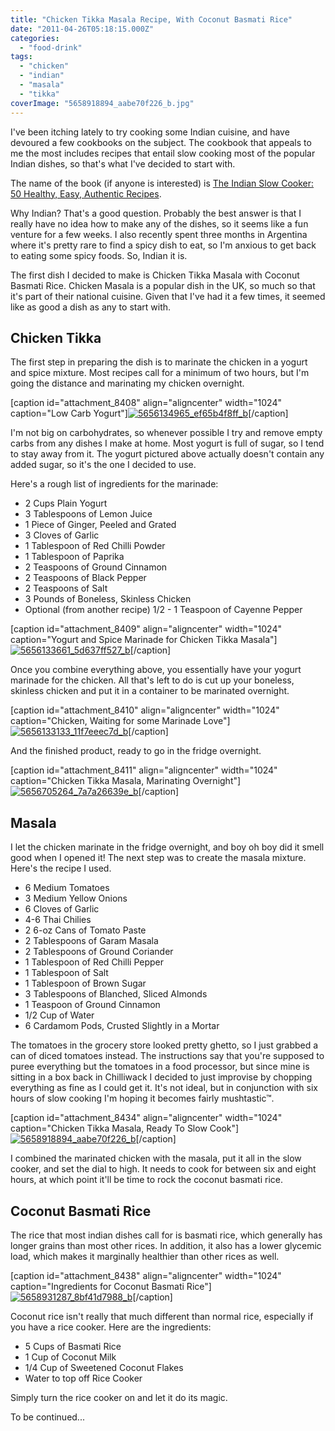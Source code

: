 ```yaml
---
title: "Chicken Tikka Masala Recipe, With Coconut Basmati Rice"
date: "2011-04-26T05:18:15.000Z"
categories: 
  - "food-drink"
tags: 
  - "chicken"
  - "indian"
  - "masala"
  - "tikka"
coverImage: "5658918894_aabe70f226_b.jpg"
---
```


I've been itching lately to try cooking some Indian cuisine, and have devoured a few cookbooks on the subject. The cookbook that appeals to me the most includes recipes that entail slow cooking most of the popular Indian dishes, so that's what I've decided to start with.

The name of the book (if anyone is interested) is [The Indian Slow Cooker: 50 Healthy, Easy, Authentic Recipes](http://www.amazon.com/gp/product/1572841117/ref=as_li_qf_sp_asin_il_tl?ie=UTF8&tag=duanstor-20&linkCode=as2&camp=1789&creative=9325&creativeASIN=1572841117).

Why Indian? That's a good question. Probably the best answer is that I really have no idea how to make any of the dishes, so it seems like a fun venture for a few weeks. I also recently spent three months in Argentina where it's pretty rare to find a spicy dish to eat, so I'm anxious to get back to eating some spicy foods. So, Indian it is.

The first dish I decided to make is Chicken Tikka Masala with Coconut Basmati Rice. Chicken Masala is a popular dish in the UK, so much so that it's part of their national cuisine. Given that I've had it a few times, it seemed like as good a dish as any to start with.

## Chicken Tikka

The first step in preparing the dish is to marinate the chicken in a yogurt and spice mixture. Most recipes call for a minimum of two hours, but I'm going the distance and marinating my chicken overnight.

\[caption id="attachment\_8408" align="aligncenter" width="1024" caption="Low Carb Yogurt"\][![](images/5656134965_ef65b4f8ff_b.jpg "5656134965_ef65b4f8ff_b")](http://www.migratorynerd.com/wordpress/wp-content/uploads/2011/04/5656134965_ef65b4f8ff_b.jpg)\[/caption\]

I'm not big on carbohydrates, so whenever possible I try and remove empty carbs from any dishes I make at home. Most yogurt is full of sugar, so I tend to stay away from it. The yogurt pictured above actually doesn't contain any added sugar, so it's the one I decided to use.

Here's a rough list of ingredients for the marinade:

- 2 Cups Plain Yogurt
- 3 Tablespoons of Lemon Juice
- 1 Piece of Ginger, Peeled and Grated
- 3 Cloves of Garlic
- 1 Tablespoon of Red Chilli Powder
- 1 Tablespoon of Paprika
- 2 Teaspoons of Ground Cinnamon
- 2 Teaspoons of Black Pepper
- 2 Teaspoons of Salt
- 3 Pounds of Boneless, Skinless Chicken
- Optional (from another recipe) 1/2 - 1 Teaspoon of Cayenne Pepper

\[caption id="attachment\_8409" align="aligncenter" width="1024" caption="Yogurt and Spice Marinade for Chicken Tikka Masala"\][![](images/5656133661_5d637ff527_b.jpg "5656133661_5d637ff527_b")](http://www.migratorynerd.com/wordpress/wp-content/uploads/2011/04/5656133661_5d637ff527_b.jpg)\[/caption\]

Once you combine everything above, you essentially have your yogurt marinade for the chicken. All that's left to do is cut up your boneless, skinless chicken and put it in a container to be marinated overnight.

\[caption id="attachment\_8410" align="aligncenter" width="1024" caption="Chicken, Waiting for some Marinade Love"\][![](images/5656133133_11f7eeec7d_b.jpg "5656133133_11f7eeec7d_b")](http://www.migratorynerd.com/wordpress/wp-content/uploads/2011/04/5656133133_11f7eeec7d_b.jpg)\[/caption\]

And the finished product, ready to go in the fridge overnight.

\[caption id="attachment\_8411" align="aligncenter" width="1024" caption="Chicken Tikka Masala, Marinating Overnight"\][![](images/5656705264_7a7a26639e_b.jpg "5656705264_7a7a26639e_b")](http://www.migratorynerd.com/wordpress/wp-content/uploads/2011/04/5656705264_7a7a26639e_b.jpg)\[/caption\]

## Masala

I let the chicken marinate in the fridge overnight, and boy oh boy did it smell good when I opened it! The next step was to create the masala mixture. Here's the recipe I used.

- 6 Medium Tomatoes
- 3 Medium Yellow Onions
- 6 Cloves of Garlic
- 4-6 Thai Chilies
- 2 6-oz Cans of Tomato Paste
- 2 Tablespoons of Garam Masala
- 2 Tablespoons of Ground Coriander
- 1 Tablespoon of Red Chilli Pepper
- 1 Tablespoon of Salt
- 1 Tablespoon of Brown Sugar
- 3 Tablespoons of Blanched, Sliced Almonds
- 1 Teaspoon of Ground Cinnamon
- 1/2 Cup of Water
- 6 Cardamom Pods, Crusted Slightly in a Mortar

The tomatoes in the grocery store looked pretty ghetto, so I just grabbed a can of diced tomatoes instead. The instructions say that you're supposed to puree everything but the tomatoes in a food processor, but since mine is sitting in a box back in Chilliwack I decided to just improvise by chopping everything as fine as I could get it. It's not ideal, but in conjunction with six hours of slow cooking I'm hoping it becomes fairly mushtastic™.

\[caption id="attachment\_8434" align="aligncenter" width="1024" caption="Chicken Tikka Masala, Ready To Slow Cook"\][![](images/5658918894_aabe70f226_b.jpg "5658918894_aabe70f226_b")](http://www.migratorynerd.com/wordpress/wp-content/uploads/2011/04/5658918894_aabe70f226_b.jpg)\[/caption\]

I combined the marinated chicken with the masala, put it all in the slow cooker, and set the dial to high. It needs to cook for between six and eight hours, at which point it'll be time to rock the coconut basmati rice.

## Coconut Basmati Rice

The rice that most indian dishes call for is basmati rice, which generally has longer grains than most other rices. In addition, it also has a lower glycemic load, which makes it marginally healthier than other rices as well.

\[caption id="attachment\_8438" align="aligncenter" width="1024" caption="Ingredients for Coconut Basmati Rice"\][![](images/5658931287_8bf41d7988_b.jpg "5658931287_8bf41d7988_b")](http://www.migratorynerd.com/wordpress/wp-content/uploads/2011/04/5658931287_8bf41d7988_b.jpg)\[/caption\]

Coconut rice isn't really that much different than normal rice, especially if you have a rice cooker. Here are the ingredients:

- 5 Cups of Basmati Rice
- 1 Cup of Coconut Milk
- 1/4 Cup of Sweetened Coconut Flakes
- Water to top off Rice Cooker

Simply turn the rice cooker on and let it do its magic.

To be continued...
